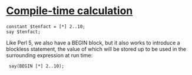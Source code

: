 [1]: http://rosettacode.org/wiki/Compile-time_calculation

# [Compile-time calculation][1]

```perl6
constant $tenfact = [*] 2..10; 
say $tenfact;
```


Like Perl 5, we also have a BEGIN block, but it also works to introduce a blockless statement,
the value of which will be stored up to be used in the surrounding expression at run time:

```perl6
 say(BEGIN [*] 2..10);
```